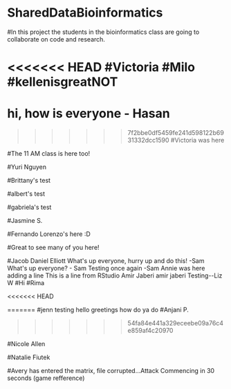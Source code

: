 
# SharedDataBioinformatics

#In this project the students in the bioinformatics class are going to collaborate on code and research. 

<<<<<<< HEAD
#Victoria
#Milo
#kellenisgreatNOT
=======
# hi, how is everyone - Hasan
>>>>>>> 7f2bbe0df5459fe241d598122b6931332dcc1590
#Victoria was here

#The 11 AM class is here too! 


#Yuri Nguyen

#Brittany's test

#albert's test

#gabriela's test

#Jasmine S.

#Fernando Lorenzo's here :D

#Great to see many of you here! 

#Jacob Daniel Elliott
What's up everyone, hurry up and do this! -Sam
What's up everyone? - Sam
Testing once again -Sam
Annie was here
adding a line
This is a line from RStudio
Amir Jaberi
amir jaberi
Testing--Liz W
#Hi
#Rima

<<<<<<< HEAD

=======
#jenn testing
hello greetings how do ya do
#Anjani P.
>>>>>>> 54fa84e441a329eceebe09a76c4e859af4c20970

#Nicole Allen

#Natalie Fiutek

#Avery has entered the matrix, file corrupted...Attack Commencing in 30 seconds (game refference)

